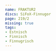 ```yaml
---
name: FRAKTUR2
discs: SiFoX-Finnugor
page: 219/2
missing: true
tags:
- Estnisch
- Finnisch
- Finnugrisch
---
```

